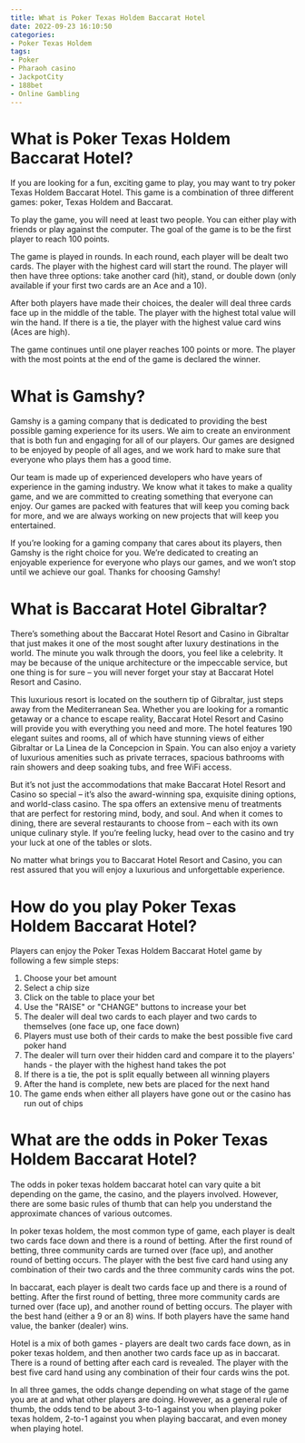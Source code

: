 ```yaml
---
title: What is Poker Texas Holdem Baccarat Hotel 
date: 2022-09-23 16:10:50
categories:
- Poker Texas Holdem
tags:
- Poker
- Pharaoh casino
- JackpotCity
- 188bet
- Online Gambling
---
```



#  What is Poker Texas Holdem Baccarat Hotel? 

If you are looking for a fun, exciting game to play, you may want to try poker Texas Holdem Baccarat Hotel. This game is a combination of three different games: poker, Texas Holdem and Baccarat.

To play the game, you will need at least two people. You can either play with friends or play against the computer. The goal of the game is to be the first player to reach 100 points.

The game is played in rounds. In each round, each player will be dealt two cards. The player with the highest card will start the round. The player will then have three options: take another card (hit), stand, or double down (only available if your first two cards are an Ace and a 10).

After both players have made their choices, the dealer will deal three cards face up in the middle of the table. The player with the highest total value will win the hand. If there is a tie, the player with the highest value card wins (Aces are high).

The game continues until one player reaches 100 points or more. The player with the most points at the end of the game is declared the winner.

#  What is Gamshy? 

Gamshy is a gaming company that is dedicated to providing the best possible gaming experience for its users. We aim to create an environment that is both fun and engaging for all of our players. Our games are designed to be enjoyed by people of all ages, and we work hard to make sure that everyone who plays them has a good time.

Our team is made up of experienced developers who have years of experience in the gaming industry. We know what it takes to make a quality game, and we are committed to creating something that everyone can enjoy. Our games are packed with features that will keep you coming back for more, and we are always working on new projects that will keep you entertained.

If you’re looking for a gaming company that cares about its players, then Gamshy is the right choice for you. We’re dedicated to creating an enjoyable experience for everyone who plays our games, and we won’t stop until we achieve our goal. Thanks for choosing Gamshy!

#  What is Baccarat Hotel Gibraltar? 

There’s something about the Baccarat Hotel Resort and Casino in Gibraltar that just makes it one of the most sought after luxury destinations in the world. The minute you walk through the doors, you feel like a celebrity. It may be because of the unique architecture or the impeccable service, but one thing is for sure – you will never forget your stay at Baccarat Hotel Resort and Casino.

This luxurious resort is located on the southern tip of Gibraltar, just steps away from the Mediterranean Sea. Whether you are looking for a romantic getaway or a chance to escape reality, Baccarat Hotel Resort and Casino will provide you with everything you need and more. The hotel features 190 elegant suites and rooms, all of which have stunning views of either Gibraltar or La Linea de la Concepcion in Spain. You can also enjoy a variety of luxurious amenities such as private terraces, spacious bathrooms with rain showers and deep soaking tubs, and free WiFi access.

But it’s not just the accommodations that make Baccarat Hotel Resort and Casino so special – it’s also the award-winning spa, exquisite dining options, and world-class casino. The spa offers an extensive menu of treatments that are perfect for restoring mind, body, and soul. And when it comes to dining, there are several restaurants to choose from – each with its own unique culinary style. If you’re feeling lucky, head over to the casino and try your luck at one of the tables or slots.

No matter what brings you to Baccarat Hotel Resort and Casino, you can rest assured that you will enjoy a luxurious and unforgettable experience.

#  How do you play Poker Texas Holdem Baccarat Hotel? 

Players can enjoy the Poker Texas Holdem Baccarat Hotel game by following a few simple steps:

1. Choose your bet amount
2. Select a chip size
3. Click on the table to place your bet
4. Use the "RAISE" or "CHANGE" buttons to increase your bet 
5. The dealer will deal two cards to each player and two cards to themselves (one face up, one face down) 
6. Players must use both of their cards to make the best possible five card poker hand 
7. The dealer will turn over their hidden card and compare it to the players' hands - the player with the highest hand takes the pot 
8. If there is a tie, the pot is split equally between all winning players 
9. After the hand is complete, new bets are placed for the next hand
10. The game ends when either all players have gone out or the casino has run out of chips

#  What are the odds in Poker Texas Holdem Baccarat Hotel?

The odds in poker texas holdem baccarat hotel can vary quite a bit depending on the game, the casino, and the players involved. However, there are some basic rules of thumb that can help you understand the approximate chances of various outcomes.

In poker texas holdem, the most common type of game, each player is dealt two cards face down and there is a round of betting. After the first round of betting, three community cards are turned over (face up), and another round of betting occurs. The player with the best five card hand using any combination of their two cards and the three community cards wins the pot.

In baccarat, each player is dealt two cards face up and there is a round of betting. After the first round of betting, three more community cards are turned over (face up), and another round of betting occurs. The player with the best hand (either a 9 or an 8) wins. If both players have the same hand value, the banker (dealer) wins.

Hotel is a mix of both games - players are dealt two cards face down, as in poker texas holdem, and then another two cards face up as in baccarat. There is a round of betting after each card is revealed. The player with the best five card hand using any combination of their four cards wins the pot.

In all three games, the odds change depending on what stage of the game you are at and what other players are doing. However, as a general rule of thumb, the odds tend to be about 3-to-1 against you when playing poker texas holdem, 2-to-1 against you when playing baccarat, and even money when playing hotel.